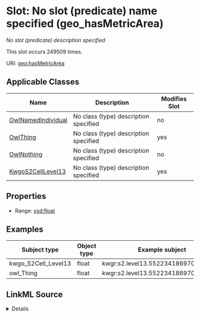 

# Slot: No slot (predicate) name specified (geo_hasMetricArea)


_No slot (predicate) description specified_






This slot occurs 249509 times.


URI: [geo:hasMetricArea](http://www.opengis.net/ont/geosparql#hasMetricArea)



<!-- no inheritance hierarchy -->





## Applicable Classes

| Name | Description | Modifies Slot |
| --- | --- | --- |
| [OwlNamedIndividual](../classes/OwlNamedIndividual.md) | No class (type) description specified |  no  |
| [OwlThing](../classes/OwlThing.md) | No class (type) description specified |  yes  |
| [OwlNothing](../classes/OwlNothing.md) | No class (type) description specified |  no  |
| [KwgoS2CellLevel13](../classes/KwgoS2CellLevel13.md) | No class (type) description specified |  yes  |







## Properties

* Range: [xsd:float](http://www.w3.org/2001/XMLSchema#float)






## Examples

| Subject type | Object type | Example subject | Example object | Occurrences |
| --- | --- | --- | --- | --- |
| kwgo_S2Cell_Level13 | float | kwgr:s2.level13.5522341869704445952 | 1138180.867994085 | 249509 |
| owl_Thing | float | kwgr:s2.level13.5522341869704445952 | 1138180.867994085 | 249509 |




## LinkML Source

<details>

```yaml
name: geo_hasMetricArea
annotations:
  count:
    tag: count
    value: 249509
description: No slot (predicate) description specified
title: No slot (predicate) name specified
examples:
- object:
    example_object: '1138180.867994085'
    example_object_type: float
    example_predicate: geo:hasMetricArea
    example_subject: kwgr:s2.level13.5522341869704445952
    example_subject_type: kwgo_S2Cell_Level13
- object:
    example_object: '1138180.867994085'
    example_object_type: float
    example_predicate: geo:hasMetricArea
    example_subject: kwgr:s2.level13.5522341869704445952
    example_subject_type: owl_Thing
from_schema: spatial-kg
rank: 1000
slot_uri: geo:hasMetricArea
alias: geo_hasMetricArea
domain_of:
- kwgo_S2Cell_Level13
- owl_Thing
range: float

```
</details>